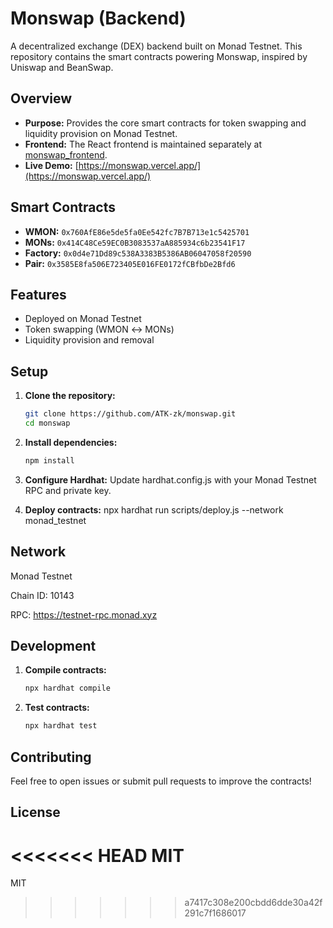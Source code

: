 # Monswap (Backend)

A decentralized exchange (DEX) backend built on Monad Testnet. This repository contains the smart contracts powering Monswap, inspired by Uniswap and BeanSwap.

## Overview
- **Purpose:** Provides the core smart contracts for token swapping and liquidity provision on Monad Testnet.
- **Frontend:** The React frontend is maintained separately at [monswap_frontend](https://github.com/ATK-zk/monswap_frontend).
- **Live Demo:** [https://monswap.vercel.app/](https://monswap.vercel.app/)

## Smart Contracts
- **WMON:** `0x760AfE86e5de5fa0Ee542fc7B7B713e1c5425701`
- **MONs:** `0x414C48Ce59EC0B3083537aA885934c6b23541F17`
- **Factory:** `0x0d4e71Dd89c538A3383B5386AB06047058f20590`
- **Pair:** `0x3585E8fa506E723405E016FE0172fCBfbDe2Bfd6`

## Features
- Deployed on Monad Testnet
- Token swapping (WMON ↔ MONs)
- Liquidity provision and removal

## Setup
1. **Clone the repository:**
   ```bash
   git clone https://github.com/ATK-zk/monswap.git
   cd monswap

2. **Install dependencies:**
   ```bash
   npm install

3. **Configure Hardhat:**
   Update hardhat.config.js with your Monad Testnet RPC and private key.

4. **Deploy contracts:**
   npx hardhat run scripts/deploy.js --network monad_testnet

## Network
   Monad Testnet

   Chain ID: 10143
   
   RPC: https://testnet-rpc.monad.xyz

## Development
1. **Compile contracts:**
   ```bash
   npx hardhat compile

2. **Test contracts:**
   ```bash
   npx hardhat test

## Contributing
   Feel free to open issues or submit pull requests to improve the contracts!

## License
<<<<<<< HEAD
   MIT
=======
MIT
>>>>>>> a7417c308e200cbdd6dde30a42f291c7f1686017
